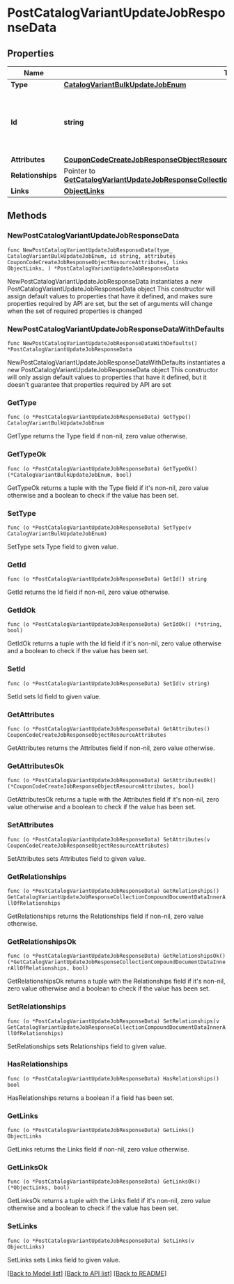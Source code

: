 # PostCatalogVariantUpdateJobResponseData

## Properties

Name | Type | Description | Notes
------------ | ------------- | ------------- | -------------
**Type** | [**CatalogVariantBulkUpdateJobEnum**](CatalogVariantBulkUpdateJobEnum.md) |  | 
**Id** | **string** | Unique identifier for retrieving the job. Generated by Klaviyo. | 
**Attributes** | [**CouponCodeCreateJobResponseObjectResourceAttributes**](CouponCodeCreateJobResponseObjectResourceAttributes.md) |  | 
**Relationships** | Pointer to [**GetCatalogVariantUpdateJobResponseCollectionCompoundDocumentDataInnerAllOfRelationships**](GetCatalogVariantUpdateJobResponseCollectionCompoundDocumentDataInnerAllOfRelationships.md) |  | [optional] 
**Links** | [**ObjectLinks**](ObjectLinks.md) |  | 

## Methods

### NewPostCatalogVariantUpdateJobResponseData

`func NewPostCatalogVariantUpdateJobResponseData(type_ CatalogVariantBulkUpdateJobEnum, id string, attributes CouponCodeCreateJobResponseObjectResourceAttributes, links ObjectLinks, ) *PostCatalogVariantUpdateJobResponseData`

NewPostCatalogVariantUpdateJobResponseData instantiates a new PostCatalogVariantUpdateJobResponseData object
This constructor will assign default values to properties that have it defined,
and makes sure properties required by API are set, but the set of arguments
will change when the set of required properties is changed

### NewPostCatalogVariantUpdateJobResponseDataWithDefaults

`func NewPostCatalogVariantUpdateJobResponseDataWithDefaults() *PostCatalogVariantUpdateJobResponseData`

NewPostCatalogVariantUpdateJobResponseDataWithDefaults instantiates a new PostCatalogVariantUpdateJobResponseData object
This constructor will only assign default values to properties that have it defined,
but it doesn't guarantee that properties required by API are set

### GetType

`func (o *PostCatalogVariantUpdateJobResponseData) GetType() CatalogVariantBulkUpdateJobEnum`

GetType returns the Type field if non-nil, zero value otherwise.

### GetTypeOk

`func (o *PostCatalogVariantUpdateJobResponseData) GetTypeOk() (*CatalogVariantBulkUpdateJobEnum, bool)`

GetTypeOk returns a tuple with the Type field if it's non-nil, zero value otherwise
and a boolean to check if the value has been set.

### SetType

`func (o *PostCatalogVariantUpdateJobResponseData) SetType(v CatalogVariantBulkUpdateJobEnum)`

SetType sets Type field to given value.


### GetId

`func (o *PostCatalogVariantUpdateJobResponseData) GetId() string`

GetId returns the Id field if non-nil, zero value otherwise.

### GetIdOk

`func (o *PostCatalogVariantUpdateJobResponseData) GetIdOk() (*string, bool)`

GetIdOk returns a tuple with the Id field if it's non-nil, zero value otherwise
and a boolean to check if the value has been set.

### SetId

`func (o *PostCatalogVariantUpdateJobResponseData) SetId(v string)`

SetId sets Id field to given value.


### GetAttributes

`func (o *PostCatalogVariantUpdateJobResponseData) GetAttributes() CouponCodeCreateJobResponseObjectResourceAttributes`

GetAttributes returns the Attributes field if non-nil, zero value otherwise.

### GetAttributesOk

`func (o *PostCatalogVariantUpdateJobResponseData) GetAttributesOk() (*CouponCodeCreateJobResponseObjectResourceAttributes, bool)`

GetAttributesOk returns a tuple with the Attributes field if it's non-nil, zero value otherwise
and a boolean to check if the value has been set.

### SetAttributes

`func (o *PostCatalogVariantUpdateJobResponseData) SetAttributes(v CouponCodeCreateJobResponseObjectResourceAttributes)`

SetAttributes sets Attributes field to given value.


### GetRelationships

`func (o *PostCatalogVariantUpdateJobResponseData) GetRelationships() GetCatalogVariantUpdateJobResponseCollectionCompoundDocumentDataInnerAllOfRelationships`

GetRelationships returns the Relationships field if non-nil, zero value otherwise.

### GetRelationshipsOk

`func (o *PostCatalogVariantUpdateJobResponseData) GetRelationshipsOk() (*GetCatalogVariantUpdateJobResponseCollectionCompoundDocumentDataInnerAllOfRelationships, bool)`

GetRelationshipsOk returns a tuple with the Relationships field if it's non-nil, zero value otherwise
and a boolean to check if the value has been set.

### SetRelationships

`func (o *PostCatalogVariantUpdateJobResponseData) SetRelationships(v GetCatalogVariantUpdateJobResponseCollectionCompoundDocumentDataInnerAllOfRelationships)`

SetRelationships sets Relationships field to given value.

### HasRelationships

`func (o *PostCatalogVariantUpdateJobResponseData) HasRelationships() bool`

HasRelationships returns a boolean if a field has been set.

### GetLinks

`func (o *PostCatalogVariantUpdateJobResponseData) GetLinks() ObjectLinks`

GetLinks returns the Links field if non-nil, zero value otherwise.

### GetLinksOk

`func (o *PostCatalogVariantUpdateJobResponseData) GetLinksOk() (*ObjectLinks, bool)`

GetLinksOk returns a tuple with the Links field if it's non-nil, zero value otherwise
and a boolean to check if the value has been set.

### SetLinks

`func (o *PostCatalogVariantUpdateJobResponseData) SetLinks(v ObjectLinks)`

SetLinks sets Links field to given value.



[[Back to Model list]](../README.md#documentation-for-models) [[Back to API list]](../README.md#documentation-for-api-endpoints) [[Back to README]](../README.md)



